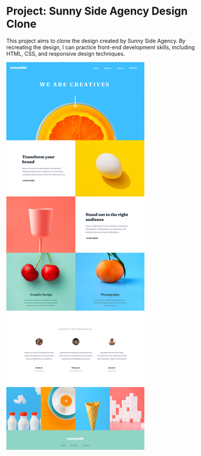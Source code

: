 # Project: Sunny Side Agency Design Clone

This project aims to clone the design created by Sunny Side Agency. By recreating the design, I can practice front-end development skills, including HTML, CSS, and responsive design techniques.

![Site Screenshot](readmeimages/sunnyscreenshot.png)